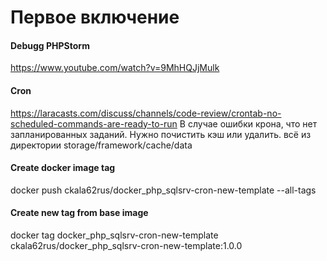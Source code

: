 # Первое включение


#### Debugg PHPStorm
https://www.youtube.com/watch?v=9MhHQJjMulk


#### Cron
https://laracasts.com/discuss/channels/code-review/crontab-no-scheduled-commands-are-ready-to-run
В случае ошибки крона, что нет запланированных заданий. 
Нужно почистить кэш или удалить.
всё из директории storage/framework/cache/data

#### Create docker image tag
docker push ckala62rus/docker_php_sqlsrv-cron-new-template --all-tags

#### Create new tag from base image
docker tag docker_php_sqlsrv-cron-new-template ckala62rus/docker_php_sqlsrv-cron-new-template:1.0.0
